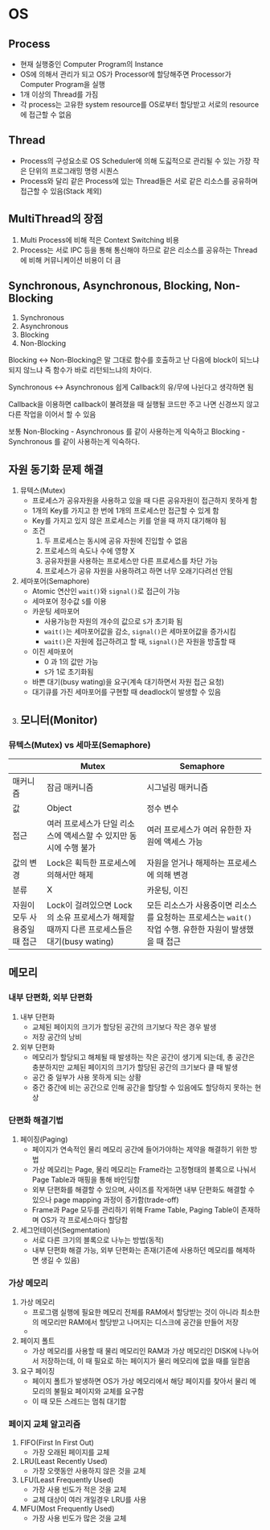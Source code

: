 # OS

## Process
- 현재 실행중인 Computer Program의 Instance
- OS에 의해서 관리가 되고 OS가 Processor에 할당해주면 Processor가 Computer Program을 실행
- 1개 이상의 Thread를 가짐
- 각 process는 고유한 system resource를 OS로부터 할당받고 서로의 resource에 접근할 수 없음

## Thread
- Process의 구성요소로 OS Scheduler에 의해 도긻적으로 관리될 수 있는 가장 작은 단위의 프로그래밍 명령 시퀀스
- Process와 달리 같은 Process에 있는 Thread들은 서로 같은 리소스를 공유하며 접근할 수 있음(Stack 제외)

## MultiThread의 장점
1. Multi Process에 비해 적은 Context Switching 비용
1. Process는 서로 IPC 등을 통해 통신해야 하므로 같은 리소스를 공유하는 Thread에 비해 커뮤니케이션 비용이 더 큼

## Synchronous, Asynchronous, Blocking, Non-Blocking
1. Synchronous
1. Asynchronous
1. Blocking
1. Non-Blocking

Blocking <-> Non-Blocking은 말 그대로 함수를 호출하고 난 다음에 block이 되느냐 되지 않느냐 즉 함수가 바로 리턴되느냐의 차이다.

Synchronous <-> Asynchronous 쉽게 Callback의 유/무에 나뉜다고 생각하면 됨

Callback을 이용하면 callback이 불려졌을 때 실행될 코드만 주고 나면 신경쓰지 않고 다른 작업을 이어서 할 수 있음

보통 Non-Blocking - Asynchronous 를 같이 사용하는게 익숙하고 Blocking - Synchronous 를 같이 사용하는게 익숙하다.

## 자원 동기화 문제 해결
1. 뮤텍스(Mutex)
   - 프로세스가 공유자원을 사용하고 있을 때 다른 공유자원이 접근하지 못하게 함
   - 1개의 Key를 가지고 한 번에 1개의 프로세스만 접근할 수 있게 함
   - Key를 가지고 있지 않은 프로세스는 키를 얻을 때 까지 대기해야 됨
   - 조건
        1. 두 프로세스는 동시에 공유 자원에 진입할 수 없음
        1. 프로세스의 속도나 수에 영향 X
        1. 공유자원을 사용하는 프로세스만 다른 프로세스를 차단 가능
        1. 프로세스가 공유 자원을 사용하려고 하면 너무 오래기다려선 안됨
1. 세마포어(Semaphore)
    - Atomic 연산인 `wait()`와 `signal()`로 접근이 가능
    - 세마포어 정수값 `S`를 이용
    - 카운팅 세마포어
        - 사용가능한 자원의 개수의 값으로 `S`가 초기화 됨
        - `wait()`는 세마포어값을 감소, `signal()`은 세마포어값을 증가시킴
        - `wait()`은 자원에 접근하려고 할 때, `signal()`은 자원을 방출할 때
    - 이진 세마포어
        - 0 과 1의 값만 가능
        - `S`가 1로 초기화됨
    - 바쁜 대기(busy wating)을 요구(계속 대기하면서 자원 접근 요청)
    - 대기큐를 가진 세마포어를 구현할 때 deadlock이 발생할 수 있음
1. 모니터(Monitor)
   - 

### 뮤텍스(Mutex) vs 세마포(Semaphore)
||Mutex|Semaphore|
|---|---|---|
|매커니즘|잠금 매커니즘|시그널링 매커니즘|
|값|Object|정수 변수|
|접근|여러 프로세스가 단일 리소스에 액세스할 수 있지만 동시에 수행 불가|여러 프로세스가 여러 유한한 자원에 액세스 가능|
|값의 변경|Lock은 획득한 프로세스에 의해서만 해제|자원을 얻거나 해제하는 프로세스에 의해 변경|
|분류|X|카운팅, 이진|
|자원이 모두 사용중일 때 접근|Lock이 걸려있으면 Lock의 소유 프로세스가 해제할 때까지 다른 프로세스들은 대기(busy wating)|모든 리소스가 사용중이면 리소스를 요청하는 프로세스는 `wait()` 작업 수행. 유한한 자원이 발생했을 때 접근|

## 메모리
### 내부 단편화, 외부 단편화
1. 내부 단편화
   - 교체된 페이지의 크기가 할당된 공간의 크기보다 작은 경우 발생
   - 저장 공간의 낭비
1. 외부 단편화
   - 메모리가 할당되고 해체될 때 발생하는 작은 공간이 생기게 되는데, 총 공간은 충분하지만 교체된 페이지의 크기가 할당된 공간의 크기보다 클 때 발생
   - 공간 중 일부가 사용 못하게 되는 상황
   - 중간 중간에 비는 공간으로 인해 공간을 할당할 수 있음에도 할당하지 못하는 현상

### 단편화 해결기법
1. 페이징(Paging)
   - 페이지가 연속적인 물리 메모리 공간에 들어가야하는 제약을 해결하기 위한 방법
   - 가상 메모리는 Page, 물리 메모리는 Frame라는 고정형태의 블록으로 나눠서 Page Table과 매핑을 통해 바인딩함
   - 외부 단편화를 해결할 수 있으며, 사이즈를 작게하면 내부 단편화도 해결할 수 있으나 page mapping 과정이 증가함(trade-off)
   - Frame과 Page 모두를 관리하기 위해 Frame Table, Paging Table이 존재하며 OS가 각 프로세스마다 할당함
1. 세그먼테이션(Segmentation)
   - 서로 다른 크기의 블록으로 나누는 방법(동적)
   - 내부 단편화 해결 가능, 외부 단편화는 존재(기존에 사용하던 메모리를 해제하면 생길 수 있음)

### 가상 메모리
1. 가상 메모리
   - 프로그램 실행에 필요한 메모리 전체를 RAM에서 할당받는 것이 아니라 최소한의 메모리만 RAM에서 할당받고 나머지는 디스크에 공간을 만들어 저장
   - 
1. 페이지 폴트
   - 가상 메모리를 사용할 때 물리 메모리인 RAM과 가상 메모리인 DISK에 나누어서 저장하는데, 이 때 필요로 하는 페이지가 물리 메모리에 없을 때를 일컫음
1. 요구 페이징
   - 페이지 폴트가 발생하면 OS가 가상 메모리에서 해당 페이지를 찾아서 물리 메모리의 불필요 페이지와 교체를 요구함
   - 이 때 모든 스레드는 멈춰 대기함

### 페이지 교체 알고리즘
1. FIFO(First In First Out)
   - 가장 오래된 페이지를 교체
1. LRU(Least Recently Used)
   - 가장 오랫동안 사용하지 않은 것을 교체
1. LFU(Least Frequently Used)
   - 가장 사용 빈도가 적은 것을 교체
   - 교체 대상이 여러 개일경우 LRU를 사용
1. MFU(Most Frequently Used)
   - 가장 사용 빈도가 많은 것을 교체

